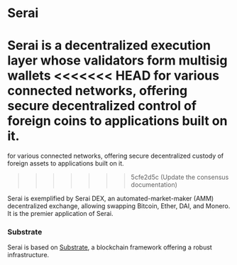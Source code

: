 # Serai

Serai is a decentralized execution layer whose validators form multisig wallets
<<<<<<< HEAD
for various connected networks, offering secure decentralized control of foreign
coins to applications built on it.
=======
for various connected networks, offering secure decentralized custody of foreign
assets to applications built on it.
>>>>>>> 5cfe2d5c (Update the consensus documentation)

Serai is exemplified by Serai DEX, an automated-market-maker (AMM) decentralized
exchange, allowing swapping Bitcoin, Ether, DAI, and Monero. It is the premier
application of Serai.

### Substrate

Serai is based on [Substrate](https://docs.substrate.io), a blockchain framework
offering a robust infrastructure.
